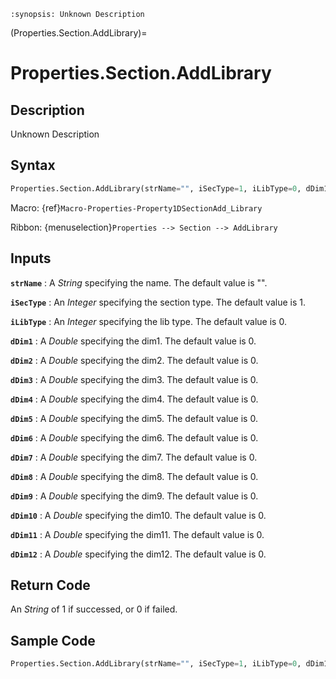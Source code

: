 ```{module} Properties.Section.AddLibrary()
:synopsis: Unknown Description
```

(Properties.Section.AddLibrary)=

# Properties.Section.AddLibrary

## Description

Unknown Description

## Syntax

```python
Properties.Section.AddLibrary(strName="", iSecType=1, iLibType=0, dDim1=0, dDim2=0, dDim3=0, dDim4=0, dDim5=0, dDim6=0, dDim7=0, dDim8=0, dDim9=0, dDim10=0, dDim11=0, dDim12=0)
```

Macro: {ref}`Macro-Properties-Property1DSectionAdd_Library`

Ribbon: {menuselection}`Properties --> Section --> AddLibrary`

## Inputs

**`strName`**
: A _String_ specifying the name. The default value is "".

**`iSecType`**
: An _Integer_ specifying the section type. The default value is 1.

**`iLibType`**
: An _Integer_ specifying the lib type. The default value is 0.

**`dDim1`**
: A _Double_ specifying the dim1. The default value is 0.

**`dDim2`**
: A _Double_ specifying the dim2. The default value is 0.

**`dDim3`**
: A _Double_ specifying the dim3. The default value is 0.

**`dDim4`**
: A _Double_ specifying the dim4. The default value is 0.

**`dDim5`**
: A _Double_ specifying the dim5. The default value is 0.

**`dDim6`**
: A _Double_ specifying the dim6. The default value is 0.

**`dDim7`**
: A _Double_ specifying the dim7. The default value is 0.

**`dDim8`**
: A _Double_ specifying the dim8. The default value is 0.

**`dDim9`**
: A _Double_ specifying the dim9. The default value is 0.

**`dDim10`**
: A _Double_ specifying the dim10. The default value is 0.

**`dDim11`**
: A _Double_ specifying the dim11. The default value is 0.

**`dDim12`**
: A _Double_ specifying the dim12. The default value is 0.

## Return Code

An _String_ of 1 if successed, or 0 if failed.

## Sample Code

```python
Properties.Section.AddLibrary(strName="", iSecType=1, iLibType=0, dDim1=0, dDim2=0, dDim3=0, dDim4=0, dDim5=0, dDim6=0, dDim7=0, dDim8=0, dDim9=0, dDim10=0, dDim11=0, dDim12=0)
```
